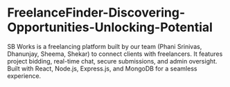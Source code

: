 # FreelanceFinder-Discovering-Opportunities-Unlocking-Potential
SB Works is a freelancing platform built by our team (Phani Srinivas, Dhanunjay, Sheema, Shekar) to connect clients with freelancers. It features project bidding, real-time chat, secure submissions, and admin oversight. Built with React, Node.js, Express.js, and MongoDB for a seamless experience.
